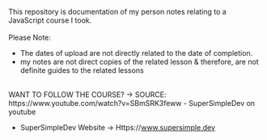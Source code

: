 This repository is documentation of my person notes relating to a JavaScript course I took.<br>
<br>Please Note:<br>
- The dates of upload are not directly related to the date of completion.
- my notes are not direct copies of the related lesson & therefore, are not definite guides to the related lessons 

<br>
WANT TO FOLLOW THE COURSE? -> SOURCE: https://www.youtube.com/watch?v=SBmSRK3feww - SuperSimpleDev on youtube

- SuperSimpleDev Website -> Https://www.supersimple.dev


